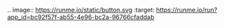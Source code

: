 .. image:: https://runme.io/static/button.svg
    :target: https://runme.io/run?app_id=bc92f57f-ab55-4e96-bc2a-96766cfaddab
